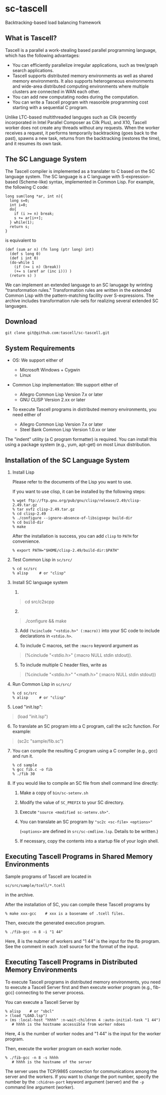 # sc-tascell
Backtracking-based load balancing framework

## What is Tascell?
Tascell is a parallel a work-stealing based parallel programming language, which has the following advantages:

- You can efficiently parallelize irregular applications, such as tree/graph search applications.
- Tascell supports distributed memory environments as well as shared memory environments. It also supports heterogeneous environments and wide-area distributed computing environments where multiple clusters are connected in WAN each other.
- You can add new computating nodes during the computation.
- You can write a Tascell program with reasonble programming cost starting with a sequential C program.

Unlike LTC-based multithreaded languges such as Cilk (recently incorporated in Intel Parallel Composer as Cilk Plus),
and X10, Tascell worker does not create any threads without any requests. When the worker receives a request, it performs temporarily backtracking 
(goes back to the past), spawns a new task, returns from the backtracking (restores the time), and it resumes its own task.

## The SC Language System
The Tascell compiler is implemented as a translater to C based on the SC language system. 
The SC language is a C language with S-expression-based (Scheme-like) syntax, implemented in Common Lisp. For example, the following C code:

```
long sum(long *ar, int n){
  long s=0;
  int i=0;
  do{
    if (i >= n) break;
    s += ar[i++];
  } while(1);
  return s;
}
```
is equivalent to
```
(def (sum ar n) (fn long (ptr long) int)
  (def s long 0)
  (def i int 0)
  (do-while 1
    (if (>= i n) (break))
    (+= s (aref ar (inc i))) )
  (return s) )
```
We can implement an extended language to an SC lanugage by wrinting "transformation rules." 
Transformation rules are written in the extended Common Lisp with the pattern-matching facility over S-expressions.
The archive includes transformation rule-sets for realizing several extended SC languages.

## Download
```
git clone git@github.com:tascell/sc-tascell.git
```

## System Requirements
* OS: We support either of

  - Microsoft Windows + Cygwin
  - Linux

* Common Lisp implementation: We support either of

  - Allegro Common Lisp Version 7.x or later
  - GNU CLISP Version 2.xx or later
  
* To execute Tascell programs in distributed memory environments, you need either of

  - Allegro Common Lisp Version 7.x or later
  - Steel Bank Common Lisp Version 1.0.xx or later

The "indent" utility (a C program formatter) is required. 
You can install this using a package system (e.g., yum, apt-get) on most Linux distribution.

## Installation of the SC Language System
1. Install Lisp

    Please refer to the documents of the Lisp you want to use.

    If you want to use clisp, it can be installed by the following steps:

    ```
    % wget ftp://ftp.gnu.org/pub/gnu/clisp/release/2.49/clisp-2.49.tar.gz 
    % tar xvfz clisp-2.49.tar.gz
    % cd clisp-2.49 
    % ./configure --ignore-absence-of-libsigsegv build-dir
    % cd build-dir
    % make
    ```

    After the installation is success, you can add `clisp` to `PATH` for convenience.
    ```
    % export PATH="$HOME/clisp-2.49/build-dir:$PATH"
    ```

2. Test Common Lisp in ``sc/src/``
    ```
    % cd sc/src
    % alisp     # or "clisp"
    ```

3. Install SC language system

    1.
     > cd src/c2scpp

    2.
     > ./configure && make

    3. Add ``(%cinclude "<stdio.h>" (:macro))`` into your SC code to include declarations in ``<stdio.h>``.

    4. To include C macros, set the ``:macro`` keyword argument as
    > (%cinclude "<stdio.h>" (:macro NULL stdin stdout)).

    5. To include multiple C header files, write as
    > (%cinclude "<stdio.h>" "<math.h>" (:macro NULL stdin stdout))

4. Run Common Lisp in ``sc/src/``
    ```
    % cd sc/src
    % alisp     # or "clisp"
    ```

5. Load "init.lsp":
> (load "init.lsp")

6. To translate an SC program into a C program, call the sc2c function. For example:
> (sc2c "sample/fib.sc")

7. You can compile the resulting C program using a C compiler (e.g., gcc) and run it.
    ```
    % cd sample
    % gcc fib.c -o fib
    % ./fib 30
    ```

8. If you would like to compile an SC file from shell command line directly:

      1. Make a copy of ``bin/sc-setenv.sh``
      
      2. Modify the value of ``SC_PREFIX`` to your SC directory.

      3. Execute ``"source <modified sc-setenv.sh>"``.

      4. You can translate an SC program by ``"sc2c <sc-file> <options>"`` 

          (``<options>`` are defined in ``src/sc-cmdline.lsp``. Details to be written.)

      5. If necessary, copy the contents into a startup file of your login shell.
      
## Executing Tascell Programs in Shared Memory Environments
Sample programs of Tascell are located in
```
sc/src/sample/tcell/*.tcell
```
in the archive.

After the installation of SC, you can compile these Tascell programs by
```
% make xxx-gcc    # xxx is a basename of .tcell files.
```
Then, execute the generated execution program.
```
% ./fib-gcc -n 8 -i "1 44"   
```
Here, 8 is the nubmer of workers and "1 44" is the input for the fib program. 
See the comment in each .tcell source for the format of the input.

## Executing Tascell Programs in Distributed Memory Environments
To execute Tascell programs in distributed memory environments, you need to execute a Tascell Server first and then execute worker program (e.g., fib-gcc) connecting to the server process.

You can execute a Tascell Server by
```
% alisp    # or "sbcl"
> (load "LOAD.lsp")
> (ms :local-host "hhhh" :n-wait-children 4 :auto-initial-task "1 44")
   # hhhh is the hostname accessible from worker ndoes
```
Here, 4 is the number of worker nodes and "1 44" is the input for the worker program.

Then, execute the worker program on each worker node.
```
% ./fib-gcc -n 8 -s hhhh   
   # hhhh is the hostname of the server
```
The server uses the TCP/9865 connection for communications among the server and the workers. 
If you want to change the port number, specify the number by the ``:chidren-port`` keyword argument (server) 
and the ``-p`` command line argument (worker).

